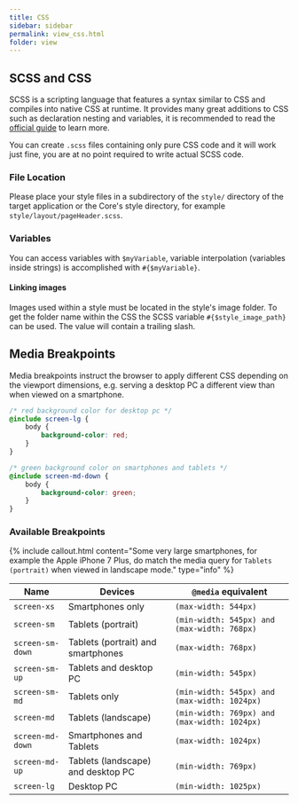 ```yaml
---
title: CSS
sidebar: sidebar
permalink: view_css.html
folder: view
---
```


## SCSS and CSS

SCSS is a scripting language that features a syntax similar to CSS and compiles into native CSS at runtime. It provides many great additions to CSS such as declaration nesting and variables, it is recommended to read the [official guide](http://sass-lang.com/guide) to learn more.

You can create `.scss` files containing only pure CSS code and it will work just fine, you are at no point required to write actual SCSS code.

### File Location

Please place your style files in a subdirectory of the `style/` directory of the target application or the Core's style directory, for example `style/layout/pageHeader.scss`.

### Variables

You can access variables with `$myVariable`, variable interpolation (variables inside strings) is accomplished with `#{$myVariable}`.

#### Linking images

Images used within a style must be located in the style's image folder. To get the folder name within the CSS the SCSS variable `#{$style_image_path}` can be used. The value will contain a trailing slash.

## Media Breakpoints

Media breakpoints instruct the browser to apply different CSS depending on the viewport dimensions, e.g. serving a desktop PC a different view than when viewed on a smartphone.

```scss
/* red background color for desktop pc */
@include screen-lg {
    body {
        background-color: red;
    }
}

/* green background color on smartphones and tablets */
@include screen-md-down {
    body {
        background-color: green;
    }
}
```

### Available Breakpoints

{% include callout.html content="Some very large smartphones, for example the Apple iPhone 7 Plus, do match the media query for `Tablets (portrait)` when viewed in landscape mode." type="info" %}

| Name | Devices | `@media` equivalent |
|-------|-------|-------|
| `screen-xs` | Smartphones only | `(max-width: 544px)` |
| `screen-sm` | Tablets (portrait) | `(min-width: 545px) and (max-width: 768px)` |
| `screen-sm-down` | Tablets (portrait) and smartphones | `(max-width: 768px)` |
| `screen-sm-up` | Tablets and desktop PC | `(min-width: 545px)` |
| `screen-sm-md` | Tablets only | `(min-width: 545px) and (max-width: 1024px)` |
| `screen-md` | Tablets (landscape) | `(min-width: 769px) and (max-width: 1024px)` |
| `screen-md-down` | Smartphones and Tablets | `(max-width: 1024px)` |
| `screen-md-up` | Tablets (landscape) and desktop PC | `(min-width: 769px)` |
| `screen-lg` | Desktop PC | `(min-width: 1025px)` |

